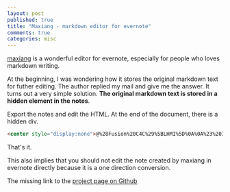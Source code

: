 ```yaml
---
layout: post
published: true
title: "Maxiang - markdown editor for evernote"
comments: true
categories: misc
---
```


[maxiang](http://maxiang.info/) is a wonderful editor for evernote, especially for people who loves markdown writing.

At the beginning, I was wondering how it stores the original markdown text for futher editing. The author replied my mail and give me the answer. It turns out a very simple solution. **The original markdown text is stored in a hidden element in the notes**.

Export the notes and edit the HTML. At the end of the document, there is a hidden div.

```html
<center style="display:none">@%28Fusion%20C4C%29%5BLHMI%5D%0A%0A%23%20Inside%20and%20out%20Chinese%20disp
```

That's it.

This also implies that you should not edit the note created by maxiang in evernote directly because it is a one direction conversion.

The missing link to the [project page on Github](https://github.com/gockxml/dillinger)